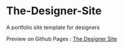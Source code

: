 # The-Designer-Site
A portfolio site template for designers

Preview on Github Pages :
<a href= http://kenoleon.github.io/The-Designer-Site/ target="_blank">The Designer Site </a>
